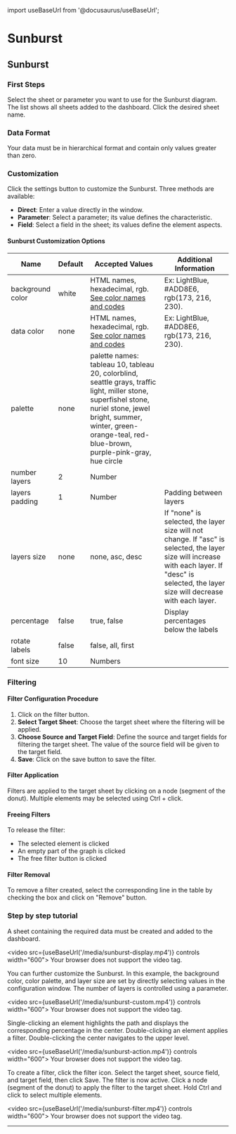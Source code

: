 import useBaseUrl from '@docusaurus/useBaseUrl';

# Sunburst

## Sunburst

### First Steps

Select the sheet or parameter you want to use for the Sunburst diagram. The list shows all sheets added to the dashboard. Click the desired sheet name.

### Data Format

Your data must be in hierarchical format and contain only values greater than zero.

### Customization

Click the settings button to customize the Sunburst. Three methods are available:

- **Direct**: Enter a value directly in the window.
- **Parameter**: Select a parameter; its value defines the characteristic.
- **Field**: Select a field in the sheet; its values define the element aspects.

#### Sunburst Customization Options

| Name            | Default | Accepted Values | Additional Information |
|-----------------|---------|----------------| -------------------------|
| background color| white   | HTML names, hexadecimal, rgb. [See color names and codes](https://htmlcolorcodes.com/color-names/)  |  Ex: LightBlue, #ADD8E6, rgb(173, 216, 230). |
| data color      | none    | HTML names, hexadecimal, rgb.  [See color names and codes](https://htmlcolorcodes.com/color-names/) | Ex: LightBlue, #ADD8E6, rgb(173, 216, 230). |
| palette         | none    | palette names: tableau 10, tableau 20, colorblind, seattle grays, traffic light, miller stone, superfishel stone, nuriel stone, jewel bright, summer, winter, green-orange-teal, red-blue-brown, purple-pink-gray, hue circle  |
| number layers   | 2       | Number |
| layers padding  | 1       | Number | Padding between layers |
| layers size     | none    | none, asc, desc | If "none" is selected, the layer size will not change. If "asc" is selected, the layer size will increase with each layer. If "desc" is selected, the layer size will decrease with each layer. |
| percentage      | false   | true, false | Display percentages below the labels |
| rotate labels   | false   | false, all, first |
| font size       | 10      | Numbers |  |

### Filtering

#### Filter Configuration Procedure

1. Click on the filter button.
2. **Select Target Sheet**: Choose the target sheet where the filtering will be applied.
3. **Choose Source and Target Field**: Define the source and target fields for filtering the target sheet. The value of the source field will be given to the target field.
4. **Save**: Click on the save button to save the filter.

#### Filter Application

Filters are applied to the target sheet by clicking on a node (segment of the donut). Multiple elements may be selected using Ctrl + click.

#### Freeing Filters

To release the filter:
- The selected element is clicked
- An empty part of the graph is clicked
- The free filter button is clicked

#### Filter Removal

To remove a filter created, select the corresponding line in the table by checking the box and click on "Remove" button.

### Step by step tutorial

A sheet containing the required data must be created and added to the dashboard.

<video src={useBaseUrl('/media/sunburst-display.mp4')} controls width="600">
  Your browser does not support the video tag.
</video>

You can further customize the Sunburst. In this example, the background color, color palette, and layer size are set by directly selecting values in the configuration window. The number of layers is controlled using a parameter.

<video src={useBaseUrl('/media/sunburst-custom.mp4')} controls width="600">
  Your browser does not support the video tag.
</video>

Single-clicking an element highlights the path and displays the corresponding percentage in the center. Double-clicking an element applies a filter. Double-clicking the center navigates to the upper level.

<video src={useBaseUrl('/media/sunburst-action.mp4')} controls width="600">
  Your browser does not support the video tag.
</video>

To create a filter, click the filter icon. Select the target sheet, source field, and target field, then click Save. The filter is now active. Click a node (segment of the donut) to apply the filter to the target sheet. Hold Ctrl and click to select multiple elements.

<video src={useBaseUrl('/media/sunburst-filter.mp4')} controls width="600">
  Your browser does not support the video tag.
</video>

---

